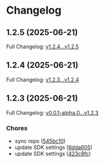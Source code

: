 # Changelog

## 1.2.5 (2025-06-21)

Full Changelog: [v1.2.4...v1.2.5](https://github.com/Boomchainlab/chonk9k-api/compare/v1.2.4...v1.2.5)

## 1.2.4 (2025-06-21)

Full Changelog: [v1.2.3...v1.2.4](https://github.com/Boomchainlab/chonk9k-api/compare/v1.2.3...v1.2.4)

## 1.2.3 (2025-06-21)

Full Changelog: [v0.0.1-alpha.0...v1.2.3](https://github.com/Boomchainlab/chonk9k-api/compare/v0.0.1-alpha.0...v1.2.3)

### Chores

* sync repo ([545bc10](https://github.com/Boomchainlab/chonk9k-api/commit/545bc1094303d042765c9d09c2a0b7582fedb893))
* update SDK settings ([8dda605](https://github.com/Boomchainlab/chonk9k-api/commit/8dda605abef3d236805bfe1cb0fae4970d4c04c1))
* update SDK settings ([423c8fc](https://github.com/Boomchainlab/chonk9k-api/commit/423c8fc6757908ffca068419000a39e6cac1f548))
